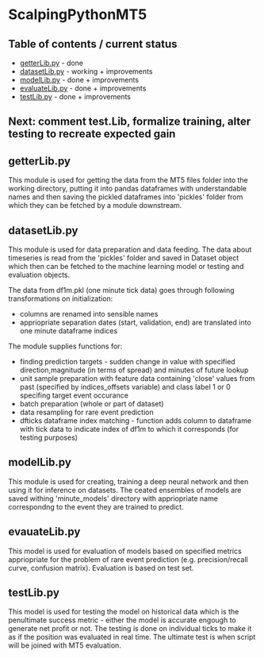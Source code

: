 # ScalpingPythonMT5

## Table of contents / current status
- [getterLib.py](getterLib.py) - done
- [datasetLib.py](datasetLib.py) - working + improvements
- [modelLib.py](modelLib.py) - done + improvements
- [evaluateLib.py](evaluateLib.py) - done + improvements
- [testLib.py](testerLib.py) - done + improvements

## Next: comment test.Lib, formalize training, alter testing to recreate expected gain

## getterLib.py

This module is used for getting the data from the MT5 files folder into the working directory, putting it into pandas dataframes with understandable names and then saving the pickled dataframes into 'pickles' folder from which they can be fetched by a module downstream.

## datasetLib.py

This module is used for data preparation and data feeding. The data about timeseries is read from the 'pickles' folder and saved in Dataset object which then can be fetched to the machine learning model or testing and evaluation objects.

The data from df1m.pkl (one minute tick data) goes through following transformations on initialization:
- columns are renamed into sensible names
- appriopriate separation dates (start, validation, end) are translated into one minute dataframe indices

The module supplies functions for:
- finding prediction targets - sudden change in value with specified direction,magnitude (in terms of spread) and minutes of future lookup
- unit sample preparation with feature data containing 'close' values from past (specified by indices_offsets variable) and class label 1 or 0 specifing target event occurance
- batch preparation (whole or part of dataset)
- data resampling for rare event prediction
- dfticks dataframe index matching - function adds column to dataframe with tick data to indicate index of df1m to which it corresponds (for testing purposes)

## modelLib.py

This module is used for creating, training a deep neural network and then using it for inference on datasets. The ceated ensembles of models are saved withing 'minute_models' directory with appriopriate name correspondng to the event they are trained to predict.

## evauateLib.py

This model is used for evaluation of models based on specified metrics appriopriate for the problem of rare event prediction (e.g. precision/recall curve, confusion matrix). Evaluation is based on test set.

## testLib.py

This model is used for testing the model on historical data which is the penultimate success metric - either the model is accurate engough to generate net profit or not.
The testing is done on individual ticks to make it as if the position was evaluated in real time.
The ultimate test is when script will be joined with MT5 evaluation.